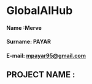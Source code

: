 # GlobalAIHub


#### Name :Merve 
#### Surname: PAYAR
#### E-mail: mpayar95@gmail.com

## PROJECT NAME : 

